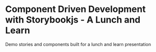 # Component Driven Development with Storybookjs - A Lunch and Learn

Demo stories and components built for a lunch and learn presentation
